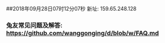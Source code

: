 ##2018年09月28日07时12分07秒 新址: 159.65.248.128
### 兔友常见问题及解答: https://github.com/wanggonging/d/blob/w/FAQ.md
